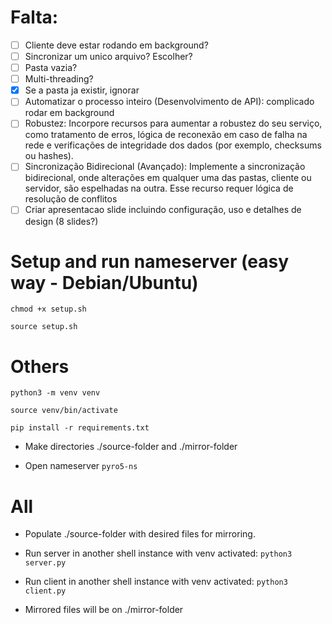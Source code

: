 # Falta:
- [ ] Cliente deve estar rodando em background?
- [ ] Sincronizar um unico arquivo? Escolher?
- [ ] Pasta vazia?
- [ ] Multi-threading?
- [X] Se a pasta ja existir, ignorar
- [ ] Automatizar o processo inteiro (Desenvolvimento de API): complicado rodar em background
- [ ] Robustez: Incorpore recursos para aumentar a robustez do seu serviço, como tratamento de
erros, lógica de reconexão em caso de falha na rede e verificações de integridade dos dados
(por exemplo, checksums ou hashes).
- [ ] Sincronização Bidirecional (Avançado): Implemente a sincronização bidirecional, onde
alterações em qualquer uma das pastas, cliente ou servidor, são espelhadas na outra. Esse
recurso requer lógica de resolução de conflitos
- [ ] Criar apresentacao slide  incluindo configuração, uso e detalhes de design (8 slides?)

# Setup and run nameserver (easy way - Debian/Ubuntu)

`chmod +x setup.sh`

`source setup.sh`

# Others

`python3 -m venv venv`

`source venv/bin/activate`

`pip install -r requirements.txt`

- Make directories ./source-folder and 
./mirror-folder

- Open nameserver
`pyro5-ns`

# All

- Populate ./source-folder with desired files for mirroring.

- Run server in another shell instance with venv activated: `python3 server.py`

- Run client in another shell instance with venv activated: `python3 client.py`

- Mirrored files will be on ./mirror-folder
